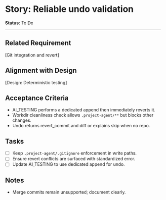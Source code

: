 # Story: Reliable undo validation

**Status**: To Do

---

## Related Requirement

[Git integration and revert]

## Alignment with Design

[Design: Deterministic testing]

## Acceptance Criteria

- AI_TESTING performs a dedicated append then immediately reverts it.
- Workdir cleanliness check allows `.project-agent/**` but blocks other changes.
- Undo returns revert_commit and diff or explains skip when no repo.

## Tasks

- [ ] Keep `.project-agent/.gitignore` enforcement in write paths.
- [ ] Ensure revert conflicts are surfaced with standardized error.
- [ ] Update AI_TESTING to use dedicated append for undo.

## Notes

- Merge commits remain unsupported; document clearly.
